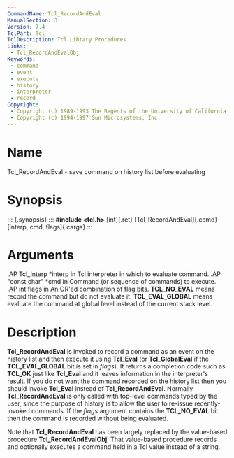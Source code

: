 ```yaml
---
CommandName: Tcl_RecordAndEval
ManualSection: 3
Version: 7.4
TclPart: Tcl
TclDescription: Tcl Library Procedures
Links:
 - Tcl_RecordAndEvalObj
Keywords:
 - command
 - event
 - execute
 - history
 - interpreter
 - record
Copyright:
 - Copyright (c) 1989-1993 The Regents of the University of California.
 - Copyright (c) 1994-1997 Sun Microsystems, Inc.
---
```


# Name

Tcl_RecordAndEval - save command on history list before evaluating

# Synopsis

::: {.synopsis} :::
**#include <tcl.h>**
[int]{.ret} [Tcl_RecordAndEval]{.ccmd}[interp, cmd, flags]{.cargs}
:::

# Arguments

.AP Tcl_Interp *interp in Tcl interpreter in which to evaluate command. .AP "const char" *cmd in Command (or sequence of commands) to execute. .AP int flags in An OR'ed combination of flag bits.  **TCL_NO_EVAL** means record the command but do not evaluate it.  **TCL_EVAL_GLOBAL** means evaluate the command at global level instead of the current stack level. 

# Description

**Tcl_RecordAndEval** is invoked to record a command as an event on the history list and then execute it using **Tcl_Eval** (or **Tcl_GlobalEval** if the **TCL_EVAL_GLOBAL** bit is set in *flags*). It returns a completion code such as **TCL_OK** just like **Tcl_Eval** and it leaves information in the interpreter's result. If you do not want the command recorded on the history list then you should invoke **Tcl_Eval** instead of **Tcl_RecordAndEval**. Normally **Tcl_RecordAndEval** is only called with top-level commands typed by the user, since the purpose of history is to allow the user to re-issue recently-invoked commands. If the *flags* argument contains the **TCL_NO_EVAL** bit then the command is recorded without being evaluated.

Note that **Tcl_RecordAndEval** has been largely replaced by the value-based procedure **Tcl_RecordAndEvalObj**. That value-based procedure records and optionally executes a command held in a Tcl value instead of a string. 

